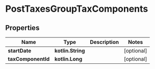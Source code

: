 
# PostTaxesGroupTaxComponents

## Properties
| Name | Type | Description | Notes |
| ------------ | ------------- | ------------- | ------------- |
| **startDate** | **kotlin.String** |  |  [optional] |
| **taxComponentId** | **kotlin.Long** |  |  [optional] |



